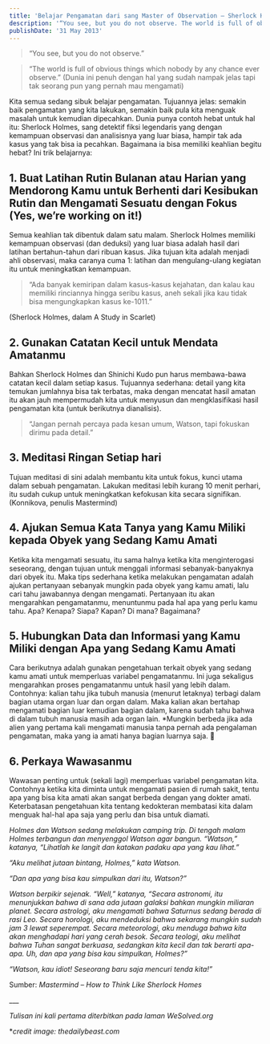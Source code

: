 ```yaml
---
title: 'Belajar Pengamatan dari sang Master of Observation – Sherlock Holmes'
description: '“You see, but you do not observe. The world is full of obvious things which nobody by any chance ever observe.”'
publishDate: '31 May 2013'
---
```


> “You see, but you do not observe.”

> “The world is full of obvious things which nobody by any chance ever observe.” (Dunia ini penuh dengan hal yang sudah nampak jelas tapi tak seorang pun yang pernah mau mengamati)

Kita semua sedang sibuk belajar pengamatan. Tujuannya jelas: semakin baik pengamatan yang kita lakukan, semakin baik pula kita menguak masalah untuk kemudian dipecahkan. Dunia punya contoh hebat untuk hal itu: Sherlock Holmes, sang detektif fiksi legendaris yang dengan kemampuan observasi dan analisisnya yang luar biasa, hampir tak ada kasus yang tak bisa ia pecahkan. Bagaimana ia bisa memiliki keahlian begitu hebat? Ini trik belajarnya:

1\. Buat Latihan Rutin Bulanan atau Harian yang Mendorong Kamu untuk Berhenti dari Kesibukan Rutin dan Mengamati Sesuatu dengan Fokus (Yes, we’re working on it!)
-----------------------------------------------------------------------------------------------------------------------------------------------------------------

Semua keahlian tak dibentuk dalam satu malam. Sherlock Holmes memiliki kemampuan observasi (dan deduksi) yang luar biasa adalah hasil dari latihan bertahun-tahun dari ribuan kasus. Jika tujuan kita adalah menjadi ahli observasi, maka caranya cuma 1: latihan dan mengulang-ulang kegiatan itu untuk meningkatkan kemampuan.

> “Ada banyak kemiripan dalam kasus-kasus kejahatan, dan kalau kau memiliki rinciannya hingga seribu kasus, aneh sekali jika kau tidak bisa mengungkapkan kasus ke-1011.”

(Sherlock Holmes, dalam A Study in Scarlet)

2\. Gunakan Catatan Kecil untuk Mendata Amatanmu
------------------------------------------------

Bahkan Sherlock Holmes dan Shinichi Kudo pun harus membawa-bawa catatan kecil dalam setiap kasus. Tujuannya sederhana: detail yang kita temukan jumlahnya bisa tak terbatas, maka dengan mencatat hasil amatan itu akan jauh mempermudah kita untuk menyusun dan mengklasifikasi hasil pengamatan kita (untuk berikutnya dianalisis).

> “Jangan pernah percaya pada kesan umum, Watson, tapi fokuskan dirimu pada detail.”

3\. Meditasi Ringan Setiap hari
-------------------------------

Tujuan meditasi di sini adalah membantu kita untuk fokus, kunci utama dalam sebuah pengamatan. Lakukan meditasi lebih kurang 10 menit perhari, itu sudah cukup untuk meningkatkan kefokusan kita secara signifikan. (Konnikova, penulis Mastermind)

4\. Ajukan Semua Kata Tanya yang Kamu Miliki kepada Obyek yang Sedang Kamu Amati
--------------------------------------------------------------------------------

Ketika kita mengamati sesuatu, itu sama halnya ketika kita menginterogasi seseorang, dengan tujuan untuk menggali informasi sebanyak-banyaknya dari obyek itu. Maka tips sederhana ketika melakukan pengamatan adalah ajukan pertanyaan sebanyak mungkin pada obyek yang kamu amati, lalu cari tahu jawabannya dengan mengamati. Pertanyaan itu akan mengarahkan pengamatanmu, menuntunmu pada hal apa yang perlu kamu tahu. Apa? Kenapa? Siapa? Kapan? Di mana? Bagaimana?

5\. Hubungkan Data dan Informasi yang Kamu Miliki dengan Apa yang Sedang Kamu Amati
-----------------------------------------------------------------------------------

Cara berikutnya adalah gunakan pengetahuan terkait obyek yang sedang kamu amati untuk memperluas variabel pengamatanmu. Ini juga sekaligus mengarahkan proses pengamatanmu untuk hasil yang lebih dalam. Contohnya: kalian tahu jika tubuh manusia (menurut letaknya) terbagi dalam bagian utama organ luar dan organ dalam. Maka kalian akan bertahap mengamati bagian luar kemudian bagian dalam, karena sudah tahu bahwa di dalam tubuh manusia masih ada organ lain. \*Mungkin berbeda jika ada alien yang pertama kali mengamati manusia tanpa pernah ada pengalaman pengamatan, maka yang ia amati hanya bagian luarnya saja. 🙂

6\. Perkaya Wawasanmu
---------------------

Wawasan penting untuk (sekali lagi) memperluas variabel pengamatan kita. Contohnya ketika kita diminta untuk mengamati pasien di rumah sakit, tentu apa yang bisa kita amati akan sangat berbeda dengan yang dokter amati. Keterbatasan pengetahuan kita tentang kedokteran membatasi kita dalam menguak hal-hal apa saja yang perlu dan bisa untuk diamati.

_Holmes dan Watson sedang melakukan camping trip. Di tengah malam Holmes terbangun dan menyenggol Watson agar bangun. “Watson,” katanya, “Lihatlah ke langit dan katakan padaku apa yang kau lihat.”_

_“Aku melihat jutaan bintang, Holmes,” kata Watson._

_“Dan apa yang bisa kau simpulkan dari itu, Watson?”_

_Watson berpikir sejenak. “Well,” katanya, “Secara astronomi, itu menunjukkan bahwa di sana ada jutaan galaksi bahkan mungkin miliaran planet. Secara astrologi, aku mengamati bahwa Saturnus sedang berada di rasi Leo. Secara horologi, aku mendeduksi bahwa sekarang mungkin sudah jam 3 lewat seperempat. Secara meteorologi, aku menduga bahwa kita akan menghadapi hari yang cerah besok. Secara teologi, aku melihat bahwa Tuhan sangat berkuasa, sedangkan kita kecil dan tak berarti apa-apa. Uh, dan apa yang bisa kau simpulkan, Holmes?”_

_“Watson, kau idiot! Seseorang baru saja mencuri tenda kita!”_

Sumber: _Mastermind – How to Think Like Sherlock Homes_

\_\_\_

_Tulisan ini kali pertama diterbitkan pada laman WeSolved.org_

\*_credit image: thedailybeast.com_